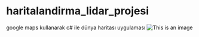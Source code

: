 # haritalandirma_lidar_projesi
google maps kullanarak c# ile dünya haritası uygulaması
![This is an image]()


